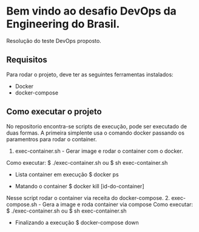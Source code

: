 # Bem vindo ao desafio DevOps da Engineering do Brasil.

Resolução do teste DevOps proposto.

## Requisitos 
Para rodar o projeto, deve ter as seguintes ferramentas instalados: 

* Docker
* docker-compose

## Como executar o projeto
No repositorio encontra-se scripts de execução, pode ser executado de duas formas.
A primeira simplente usa o comando docker passando os paramentros para rodar o container.
1. exec-container.sh - Gerar image e rodar o container com o docker.

Como executar: $   ./exec-container.sh ou $ sh exec-container.sh 

* Lista container em execução
$ docker ps

* Matando o container
$ docker kill [id-do-container]


Nesse script rodar o container via receita do docker-compose.
2. exec-compose.sh - Gera a image e roda container via compose 
Como executar:  $  ./exec-container.sh ou $ sh exec-container.sh

* Finalizando a execução
  $ docker-compose down
